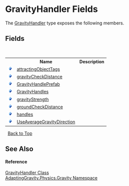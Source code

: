 # GravityHandler Fields
 

The <a href="b7d1cc23-1147-52b6-2884-245c4a195329">GravityHandler</a> type exposes the following members.


## Fields
&nbsp;<table><tr><th></th><th>Name</th><th>Description</th></tr><tr><td>![Public field](media/pubfield.gif "Public field")</td><td><a href="e9220a5c-c00a-16ac-b4ca-6c5a4064982e">attractingObjectTags</a></td><td /></tr><tr><td>![Public field](media/pubfield.gif "Public field")</td><td><a href="cefaa630-d767-7e7b-4bdd-6f84680ea5a3">gravityCheckDistance</a></td><td /></tr><tr><td>![Public field](media/pubfield.gif "Public field")</td><td><a href="fb637f66-af06-d11f-877e-a82b6d7f5ed2">GravityHandlePrefab</a></td><td /></tr><tr><td>![Public field](media/pubfield.gif "Public field")</td><td><a href="ba246e81-e52c-e79f-c7a7-e86cb6b44eae">GravityHandles</a></td><td /></tr><tr><td>![Public field](media/pubfield.gif "Public field")</td><td><a href="f9674f2b-6caa-346d-d8c9-f7fda8cc5613">gravityStrength</a></td><td /></tr><tr><td>![Public field](media/pubfield.gif "Public field")</td><td><a href="3682f601-b549-3b26-5213-f97cd25ccd8b">groundCheckDistance</a></td><td /></tr><tr><td>![Public field](media/pubfield.gif "Public field")</td><td><a href="63983689-52a4-b98f-7b69-958e0b192035">handles</a></td><td /></tr><tr><td>![Public field](media/pubfield.gif "Public field")</td><td><a href="e15dad0b-3fa0-1c92-6443-43f5170df1ce">UseAverageGravityDirection</a></td><td /></tr></table>&nbsp;
<a href="#gravityhandler-fields">Back to Top</a>

## See Also


#### Reference
<a href="b7d1cc23-1147-52b6-2884-245c4a195329">GravityHandler Class</a><br /><a href="35451bf6-f6b5-b47f-fa3a-5584d785d7e3">AdaptingGravity.Physics.Gravity Namespace</a><br />